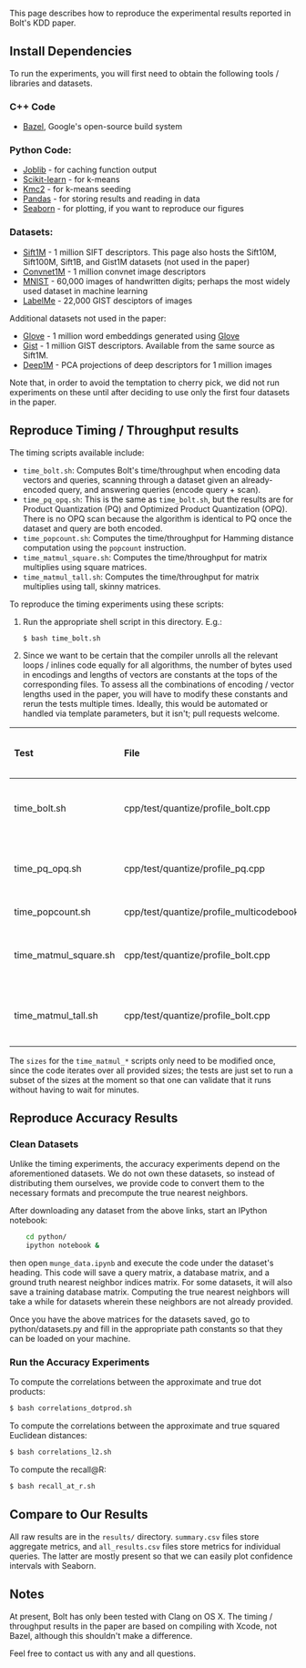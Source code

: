 
This page describes how to reproduce the experimental results reported in Bolt's KDD paper.

## Install Dependencies

To run the experiments, you will first need to obtain the following tools / libraries and datasets.

### C++ Code

- [Bazel](http://bazel.build), Google's open-source build system

### Python Code:
- [Joblib](https://github.com/joblib/joblib) - for caching function output
- [Scikit-learn](https://github.com/scikit-learn/scikit-learn) - for k-means
- [Kmc2](https://github.com/obachem/kmc2) - for k-means seeding
- [Pandas](http://pandas.pydata.org) - for storing results and reading in data
- [Seaborn](https://github.com/mwaskom/seaborn) - for plotting, if you want to reproduce our figures

### Datasets:
- [Sift1M](http://corpus-texmex.irisa.fr) - 1 million SIFT descriptors. This page also hosts the Sift10M, Sift100M, Sift1B, and Gist1M datasets (not used in the paper)
- [Convnet1M](https://github.com/una-dinosauria/stacked-quantizers) - 1 million convnet image descriptors
- [MNIST](http://yann.lecun.com/exdb/mnist/) - 60,000 images of handwritten digits; perhaps the most widely used dataset in machine learning
- [LabelMe](http://www.cs.toronto.edu/~norouzi/research/mlh/) - 22,000 GIST desciptors of images

Additional datasets not used in the paper:
- [Glove](https://github.com/erikbern/ann-benchmarks) - 1 million word embeddings generated using [Glove](https://nlp.stanford.edu/projects/glove/)
- [Gist](http://corpus-texmex.irisa.fr) - 1 million GIST descriptors. Available from the same source as Sift1M.
- [Deep1M](http://sites.skoltech.ru/compvision/projects/aqtq/) - PCA projections of deep descriptors for 1 million images

Note that, in order to avoid the temptation to cherry pick, we did not run experiments on these until after deciding to use only the first four datasets in the paper.

## Reproduce Timing / Throughput results

The timing scripts available include:
 - `time_bolt.sh`: Computes Bolt's time/throughput when encoding data vectors and queries, scanning through a dataset given an already-encoded query, and answering queries (encode query + scan).
 - `time_pq_opq.sh`: This is the same as `time_bolt.sh`, but the results are for Product Quantization (PQ) and Optimized Product Quantization (OPQ). There is no OPQ scan because the algorithm is identical to PQ once the dataset and query are both encoded.
 - `time_popcount.sh`: Computes the time/throughput for Hamming distance computation using the `popcount` instruction.
 - `time_matmul_square.sh`: Computes the time/throughput for matrix multiplies using square matrices.
 - `time_matmul_tall.sh`: Computes the time/throughput for matrix multiplies using tall, skinny matrices.

To reproduce the timing experiments using these scripts:

1. Run the appropriate shell script in this directory. E.g.:
    ```
    $ bash time_bolt.sh
    ```

2. Since we want to be certain that the compiler unrolls all the relevant loops / inlines code equally for all algorithms, the number of bytes used in encodings and lengths of vectors are constants at the tops of the corresponding files. To assess all the combinations of encoding / vector lengths used in the paper, you will have to modify these constants and rerun the tests multiple times. Ideally, this would be automated or handled via template parameters, but it isn't; pull requests welcome.

| Test          |   File        | Constants and Experimental Values
|:----------    |:----------    |:----------
| time_bolt.sh  | cpp/test/quantize/profile_bolt.cpp | M = {8,16,32}, ncols={64, 128, 256, 512, 1024}
| time_pq_opq.sh  | cpp/test/quantize/profile_pq.cpp | M = {8,16,32}, ncols={64, 128, 256, 512, 1024}
| time_popcount.sh  | cpp/test/quantize/profile_multicodebook.cpp | M = {8,16,32}
| time_matmul_square.sh  | cpp/test/quantize/profile_bolt.cpp | sizes = [64, 128, 256, 512, 1024, 2048, 4096, 8192]
| time_matmul_tall.sh  | cpp/test/quantize/profile_bolt.cpp | sizes = [1, 16, 32, 64, 128, 256, 512, 1024, 2048]

The `sizes` for the `time_matmul_*` scripts only need to be modified once, since the code iterates over all provided sizes; the tests are just set to run a subset of the sizes at the moment so that one can validate that it runs without having to wait for minutes.


## Reproduce Accuracy Results

### Clean Datasets

Unlike the timing experiments, the accuracy experiments depend on the aforementioned datasets. We do not own these datasets, so instead of distributing them ourselves, we provide code to convert them to the necessary formats and precompute the true nearest neighbors.

After downloading any dataset from the above links, start an IPython notebook:

```bash
    cd python/
    ipython notebook &
```

then open `munge_data.ipynb` and execute the code under the dataset's heading. This code will save a query matrix, a database matrix, and a ground truth nearest neighbor indices matrix. For some datasets, it will also save a training database matrix. Computing the true nearest neighbors will take a while for datasets wherein these neighbors are not already provided.

Once you have the above matrices for the datasets saved, go to python/datasets.py and fill in the appropriate path constants so that they can be loaded on your machine.

### Run the Accuracy Experiments

To compute the correlations between the approximate and true dot products:
```bash
$ bash correlations_dotprod.sh
```

To compute the correlations between the approximate and true squared Euclidean distances:
```bash
$ bash correlations_l2.sh
```

To compute the recall@R:
```bash
$ bash recall_at_r.sh
```

## Compare to Our Results

All raw results are in the `results/` directory. `summary.csv` files store aggregate metrics, and `all_results.csv` files store metrics for individual queries. The latter are mostly present so that we can easily plot confidence intervals with Seaborn.


## Notes

At present, Bolt has only been tested with Clang on OS X. The timing / throughput results in the paper are based on compiling with Xcode, not Bazel, although this shouldn't make a difference.

Feel free to contact us with any and all questions.

<!-- Also, because this code is a cleaned-up version of what we originally ran, there is a small but nonzero chance we've subtly broken something or diminished the performance. Please don't hesitate to contact us if you believe this is the case. -->
